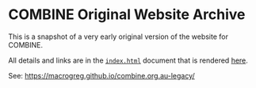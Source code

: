 # COMBINE Original Website Archive

This is a snapshot of a very early original version of the website for COMBINE.

All details and links are in the [`index.html`](index.html) document
that is rendered [here](https://macrogreg.github.io/combine.org.au-legacy/).

See: https://macrogreg.github.io/combine.org.au-legacy/